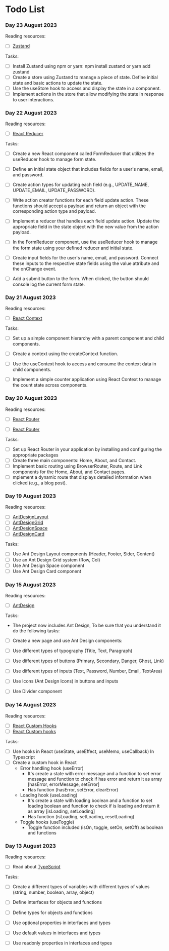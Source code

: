 # Todo List



### Day 23 August 2023
Reading resources:
- [ ] [Zustand](https://github.com/pmndrs/zustand)


Tasks:
- [ ] Install Zustand using npm or yarn: npm install zustand or yarn add zustand
- [ ] Create a store using Zustand to manage a piece of state. Define initial state and basic actions to update the state.
- [ ] Use the useStore hook to access and display the state in a component.
- [ ] Implement actions in the store that allow modifying the state in response to user interactions.

### Day 22 August 2023
Reading resources:
- [ ] [React Reducer](https://www.robinwieruch.de/react-usereducer-vs-usestate/)


Tasks:
- [ ] Create a new React component called FormReducer that utilizes the useReducer hook to manage form state.
- [ ] Define an initial state object that includes fields for a user's name, email, and password.
- [ ] Create action types for updating each field (e.g., UPDATE_NAME, UPDATE_EMAIL, UPDATE_PASSWORD).
- [ ] Write action creator functions for each field update action. These functions should accept a payload and return an object with the corresponding action type and payload.
- [ ] Implement a reducer that handles each field update action. Update the appropriate field in the state object with the new value from the action payload.
- [ ] In the FormReducer component, use the useReducer hook to manage the form state using your defined reducer and initial state.
- [ ] Create input fields for the user's name, email, and password. Connect these inputs to the respective state fields using the value attribute and the onChange event.
- [ ] Add a submit button to the form. When clicked, the button should console log the current form state.




### Day 21 August 2023
Reading resources:
- [ ] [React Context](https://legacy.reactjs.org/docs/context.html)


Tasks:
- [ ]  Set up a simple component hierarchy with a parent component and child components.
- [ ] Create a context using the createContext function.
- [ ] Use the useContext hook to access and consume the context data in child components.
- [ ] Implement a simple counter application using React Context to manage the count state across components.




### Day 20 August 2023
Reading resources:
- [ ] [React Router](https://reactrouter.com/en/main)
- [ ] [React Router](https://www.youtube.com/watch?v=0cSVuySEB0A)


Tasks:
- [ ] Set up React Router in your application by installing and configuring the appropriate packages
- [ ] Create three main components: Home, About, and Contact.
- [ ] Implement basic routing using BrowserRouter, Route, and Link components for the Home, About, and Contact pages.
- [ ] mplement a dynamic route that displays detailed information when clicked (e.g., a blog post).

### Day 19 August 2023
Reading resources:
- [ ] [AntDesignLayout](https://ant.design/components/layout/)
- [ ] [AntDesignGrid](https://ant.design/components/grid/)
- [ ] [AntDesignSpace](https://ant.design/components/space/)
- [ ] [AntDesignCard](https://ant.design/components/card/)

Tasks:
- [ ] Use Ant Design Layout components (Header, Footer, Sider, Content)
- [ ] Use an Ant Design Grid system (Row, Col)
- [ ] Use Ant Design Space component
- [ ] Use Ant Design Card component

### Day 15 August 2023
Reading resources:
- [ ] [AntDesign](https://ant.design/docs/react/introduce)

Tasks:
- The project now includes Ant Design, To be sure that you understand it do the following tasks:
- [ ] Create a new page and use Ant Design components: 
- [ ] Use different types of typography (Title, Text, Paragraph)
- [ ] Use different types of buttons (Primary, Secondary, Danger, Ghost, Link)
- [ ] Use different types of inputs (Text, Password, Number, Email, TextArea)
- [ ] Use Icons (Ant Design Icons) in buttons and inputs
- [ ] Use Divider component


### Day 14 August 2023

Reading resources:
- [ ] [React Custom Hooks](https://www.bezkoder.com/react-custom-hook-typescript/)
- [ ] [React Custom hooks](https://blog.bitsrc.io/step-by-step-guide-on-building-a-custom-react-hook-in-typescript-167e243045a4) 

Tasks:
- [ ] Use hooks in React (useState, useEffect, useMemo, useCallback) In Typescript
- [ ] Create a custom hook in React
  - Error handling hook (useError)
    - It's create a state with error message and a function to set error message and function to check if has error and return it as array [hasError, errorMessage, setError]
    - Has function (hasError, setError, clearError)
  - Loading hook (useLoading)
    - It's create a state with loading boolean and a function to set loading boolean and function to check if is loading and return it as array [isLoading, setLoading]
    - Has function (isLoading, setLoading, resetLoading)
  - Toggle hooks (useToggle)
    - Toggle function included (isOn, toggle, setOn, setOff) as boolean and functions

### Day 13 August 2023

Reading resources:
- [ ] Read about [TypeScript](https://www.typescriptlang.org/docs/handbook/typescript-in-5-minutes.html)

Tasks:
- [ ] Create a different types of variables with different types of values (string, number, boolean, array, object)
- [ ] Define interfaces for objects and functions
- [ ] Define types for objects and functions
- [ ] Use optional properties in interfaces and types
- [ ] Use default values in interfaces and types
- [ ] Use readonly properties in interfaces and types

